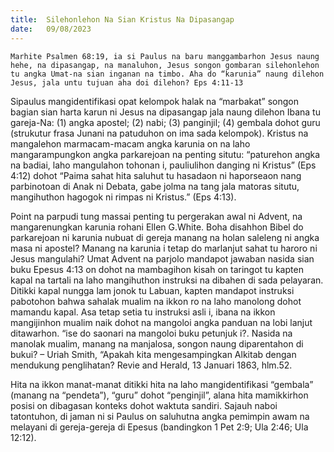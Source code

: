 ```yaml
---
title:  Silehonlehon Na Sian Kristus Na Dipasangap
date:   09/08/2023
---
```


`Marhite Psalmen 68:19, ia si Paulus na baru manggambarhon Jesus naung hehe, na dipasangap, na manaluhon, Jesus songon gombaran silehonlehon tu angka Umat-na sian inganan na timbo. Aha do “karunia” naung dilehon Jesus, jala untu tujuan aha doi dilehon? Eps 4:11-13`

Sipaulus mangidentifikasi opat kelompok halak na “marbakat” songon bagian sian harta karun ni Jesus na dipasangap jala naung dilehon Ibana tu gareja-Na: (1) angka apostel; (2) nabi; (3) panginjil; (4) gembala dohot guru (strukutur frasa Junani na patuduhon on ima sada kelompok). Kristus na mangalehon marmacam-macam angka karunia on na laho mangarampungkon angka parkarejoan na penting situtu: “paturehon angka na badiai, laho mangulahon tohonan i, pauliulihon danging ni Kristus” (Eps 4:12) dohot “Paima sahat hita saluhut tu hasadaon ni haporseaon nang parbinotoan di Anak ni Debata, gabe jolma na tang jala matoras situtu, mangihuthon hagogok ni rimpas ni Kristus.” (Eps 4:13).

Point na parpudi tung massai penting tu pergerakan awal ni Advent, na mangarenungkan karunia rohani Ellen G.White. Boha disahhon Bibel do parkarejoan ni karunia nubuat di gereja manang na holan saleleng ni angka masa ni apostel? Manang na karunia i tetap do marlanjut sahat tu haroro ni Jesus mangulahi? Umat Advent na parjolo mandapot jawaban nasida sian buku Epesus 4:13 on dohot na mambagihon kisah on taringot tu kapten kapal na tartali na laho mangihuthon instruksi na dibahen di sada pelayaran. Ditikki kapal nungga lam jonok tu Labuan, kapten mandapot instruksi pabotohon bahwa sahalak mualim na ikkon ro na laho manolong dohot mamandu kapal. Asa tetap setia tu instruksi asli i, ibana na ikkon mangijinhon mualim naik dohot na mangoloi angka panduan na lobi lanjut ditawarhon. “ise do saonari na mangoloi buku petunjuk i?. Nasida na manolak mualim, manang na manjalosa, songon naung diparentahon di bukui? – Uriah Smith, “Apakah kita mengesampingkan Alkitab dengan mendukung penglihatan? Revie and Herald, 13 Januari 1863, hlm.52.

Hita na ikkon manat-manat ditikki hita na laho mangidentifikasi “gembala” (manang na “pendeta”), “guru” dohot “penginjil”, alana hita mamikkirhon posisi on dibagasan konteks dohot waktuta sandiri. Sajauh naboi tatontuhon, di jaman ni si Paulus on saluhutna angka pemimpin awam na melayani di gereja-gereja di Epesus (bandingkon 1 Pet 2:9; Ula 2:46; Ula 12:12).